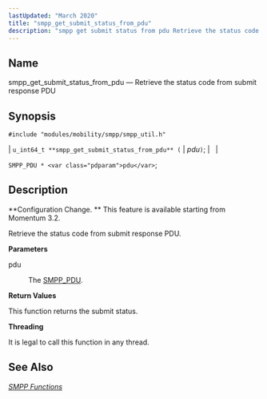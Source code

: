 ```yaml
---
lastUpdated: "March 2020"
title: "smpp_get_submit_status_from_pdu"
description: "smpp get submit status from pdu Retrieve the status code from submit response PDU u int 64 t smpp get submit status from pdu pdu SMPP PDU pdu Configuration Change This feature is available starting from Momentum 3 2 Retrieve the status code from submit response PDU pdu The SMPP..."
---
```


<a name="apis.smpp_get_submit_status_from_pdu"></a> 
## Name

smpp_get_submit_status_from_pdu — Retrieve the status code from submit response PDU

## Synopsis

`#include "modules/mobility/smpp/smpp_util.h"`

| `u_int64_t **smpp_get_submit_status_from_pdu** (` | <var class="pdparam">pdu</var>`)`; |   |

`SMPP_PDU * <var class="pdparam">pdu</var>`;<a name="idp61409856"></a> 
## Description

**Configuration Change. ** This feature is available starting from Momentum 3.2.

Retrieve the status code from submit response PDU.

**<a name="idp61412752"></a> Parameters**

<dl class="variablelist">

<dt>pdu</dt>

<dd>

The [SMPP_PDU](/momentum/3/3-api/structs-smpp-pdu).

</dd>

</dl>

**<a name="idp61416160"></a> Return Values**

This function returns the submit status.

**<a name="idp61417088"></a> Threading**

It is legal to call this function in any thread.

<a name="idp61418192"></a> 
## See Also

[*SMPP Functions*](/momentum/3/3-api/smpp)